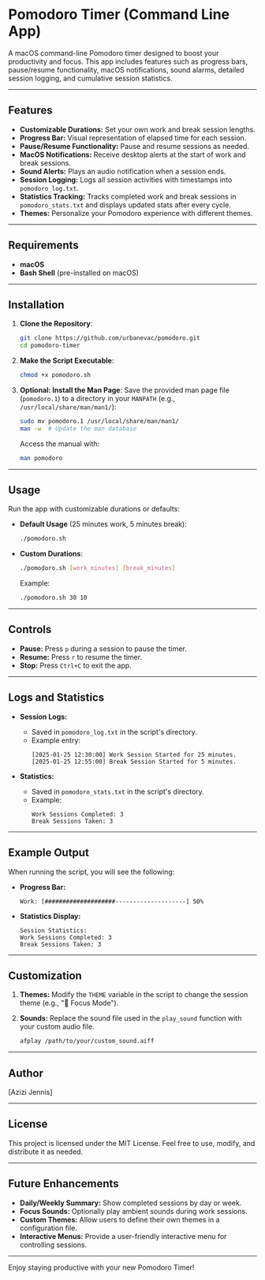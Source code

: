 # Pomodoro Timer (Command Line App)

A macOS command-line Pomodoro timer designed to boost your productivity and focus. This app includes features such as progress bars, pause/resume functionality, macOS notifications, sound alarms, detailed session logging, and cumulative session statistics.

---

## Features

- **Customizable Durations:** Set your own work and break session lengths.
- **Progress Bar:** Visual representation of elapsed time for each session.
- **Pause/Resume Functionality:** Pause and resume sessions as needed.
- **MacOS Notifications:** Receive desktop alerts at the start of work and break sessions.
- **Sound Alerts:** Plays an audio notification when a session ends.
- **Session Logging:** Logs all session activities with timestamps into `pomodoro_log.txt`.
- **Statistics Tracking:** Tracks completed work and break sessions in `pomodoro_stats.txt` and displays updated stats after every cycle.
- **Themes:** Personalize your Pomodoro experience with different themes.

---

## Requirements

- **macOS**
- **Bash Shell** (pre-installed on macOS)

---

## Installation

1. **Clone the Repository**:
   ```bash
   git clone https://github.com/urbanevac/pomodoro.git
   cd pomodoro-timer
   ```

2. **Make the Script Executable**:
   ```bash
   chmod +x pomodoro.sh
   ```

3. **Optional: Install the Man Page**:
   Save the provided man page file (`pomodoro.1`) to a directory in your `MANPATH` (e.g., `/usr/local/share/man/man1/`):
   ```bash
   sudo mv pomodoro.1 /usr/local/share/man/man1/
   man -w  # Update the man database
   ```
   Access the manual with:
   ```bash
   man pomodoro
   ```

---

## Usage

Run the app with customizable durations or defaults:

- **Default Usage** (25 minutes work, 5 minutes break):
  ```bash
  ./pomodoro.sh
  ```

- **Custom Durations**:
  ```bash
  ./pomodoro.sh [work_minutes] [break_minutes]
  ```
  Example:
  ```bash
  ./pomodoro.sh 30 10
  ```

---

## Controls

- **Pause:** Press `p` during a session to pause the timer.
- **Resume:** Press `r` to resume the timer.
- **Stop:** Press `Ctrl+C` to exit the app.

---

## Logs and Statistics

- **Session Logs:**
  - Saved in `pomodoro_log.txt` in the script's directory.
  - Example entry:
    ```
    [2025-01-25 12:30:00] Work Session Started for 25 minutes.
    [2025-01-25 12:55:00] Break Session Started for 5 minutes.
    ```

- **Statistics:**
  - Saved in `pomodoro_stats.txt` in the script's directory.
  - Example:
    ```
    Work Sessions Completed: 3
    Break Sessions Taken: 3
    ```

---

## Example Output

When running the script, you will see the following:

- **Progress Bar:**
  ```
  Work: [####################--------------------] 50%
  ```

- **Statistics Display:**
  ```
  Session Statistics:
  Work Sessions Completed: 3
  Break Sessions Taken: 3
  ```

---

## Customization

1. **Themes:**
   Modify the `THEME` variable in the script to change the session theme (e.g., "🔴 Focus Mode").

2. **Sounds:**
   Replace the sound file used in the `play_sound` function with your custom audio file.
   ```bash
   afplay /path/to/your/custom_sound.aiff
   ```

---

## Author

[Azizi Jennis]

---

## License

This project is licensed under the MIT License. Feel free to use, modify, and distribute it as needed.

---

## Future Enhancements

- **Daily/Weekly Summary:** Show completed sessions by day or week.
- **Focus Sounds:** Optionally play ambient sounds during work sessions.
- **Custom Themes:** Allow users to define their own themes in a configuration file.
- **Interactive Menus:** Provide a user-friendly interactive menu for controlling sessions.

---

Enjoy staying productive with your new Pomodoro Timer!

